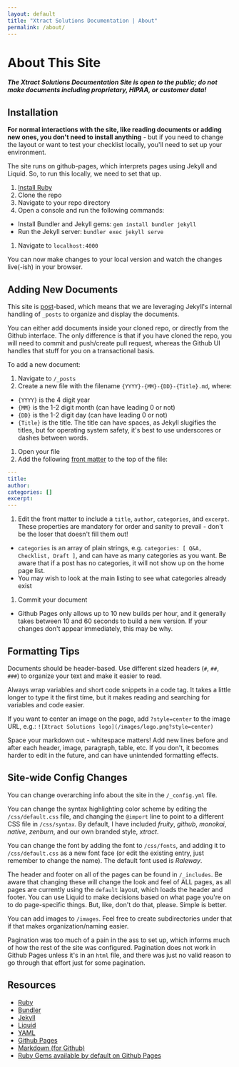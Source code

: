 ```yaml
---
layout: default
title: "Xtract Solutions Documentation | About"
permalink: /about/
---
```


# About This Site

***The Xtract Solutions Documentation Site is open to the public; do not make documents including proprietary, HIPAA, or customer data!***

## Installation

**For normal interactions with the site, like reading documents or adding new ones, you don't need to install anything** - but if you need to change the layout or want to test your checklist locally, you'll need to set up your environment.

The site runs on github-pages, which interprets pages using Jekyll and Liquid. So, to run this locally, we need to set that up.

1. [Install Ruby](https://www.ruby-lang.org/en/downloads/)
1. Clone the repo
1. Navigate to your repo directory
1. Open a console and run the following commands:
  - Install Bundler and Jekyll gems: `gem install bundler jekyll`
  - Run the Jekyll server: `bundler exec jekyll serve`
1. Navigate to `localhost:4000`

You can now make changes to your local version and watch the changes live(-ish) in your browser.

## Adding New Documents

This site is [post](https://jekyllrb.com/docs/posts/)-based, which means that we are leveraging Jekyll's internal handling of `_posts` to organize and display the documents.

You can either add documents inside your cloned repo, or directly from the Github interface. The only difference is that if you have cloned the repo, you will need to commit and push/create pull request, whereas the Github UI handles that stuff for you on a transactional basis.

To add a new document:
1. Navigate to `/_posts`
1. Create a new file with the filename `{YYYY}-{MM}-{DD}-{Title}.md`, where:
  - `{YYYY}` is the 4 digit year
  - `{MM}` is the 1-2 digit month (can have leading 0 or not)
  - `{DD}` is the 1-2 digit day (can have leading 0 or not)
  - `{Title}` is the title. The title can have spaces, as Jekyll slugifies the titles, but for operating system safety, it's best to use underscores or dashes between words.
1. Open your file
1. Add the following [front matter](https://jekyllrb.com/docs/front-matter/) to the top of the file:
```yaml
---
title: 
author: 
categories: []
excerpt: 
---
```
1. Edit the front matter to include a `title`, `author`, `categories`, and `excerpt`. These properties are mandatory for order and sanity to prevail - don't be the loser that doesn't fill them out!
  - `categories` is an array of plain strings, e.g. `categories: [ Q&A, Checklist, Draft ]`, and can have as many categories as you want. Be aware that if a post has no categories, it will not show up on the home page list.
  - You may wish to look at the main listing to see what categories already exist
1. Commit your document
  - Github Pages only allows up to 10 new builds per hour, and it generally takes between 10 and 60 seconds to build a new version. If your changes don't appear immediately, this may be why.

## Formatting Tips

Documents should be header-based. Use different sized headers (`#`, `##`, `###`) to organize your text and make it easier to read.

Always wrap variables and short code snippets in a code tag. It takes a little longer to type it the first time, but it makes reading and searching for variables and code easier.

If you want to center an image on the page, add `?style=center` to the image URL, e.g.: `![Xtract Solutions logo](/images/logo.png?style=center)`

Space your markdown out - whitespace matters! Add new lines before and after each header, image, paragraph, table, etc. If you don't, it becomes harder to edit in the future, and can have unintended formatting effects.

## Site-wide Config Changes

You can change overarching info about the site in the `/_config.yml` file.

You can change the syntax highlighting color scheme by editing the `/css/default.css` file, and changing the `@import` line to point to a different CSS file in `/css/syntax`. By default, I have included *fruity*, *github*, *monokai*, *native*, *zenburn*, and our own branded style, *xtract*.

You can change the font by adding the font to `/css/fonts`, and adding it to `/css/default.css` as a new font face (or edit the existing entry, just remember to change the name). The default font used is *Raleway*.

The header and footer on all of the pages can be found in `/_includes`. Be aware that changing these will change the look and feel of ALL pages, as all pages are currently using the `default` layout, which loads the header and footer. You can use Liquid to make decisions based on what page you're on to do page-specific things. But, like, don't do that, please. Simple is better.

You can add images to `/images`. Feel free to create subdirectories under that if that makes organization/naming easier.

Pagination was too much of a pain in the ass to set up, which informs much of how the rest of the site was configured. Pagination does not work in Github Pages unless it's in an `html` file, and there was just no valid reason to go through that effort just for some pagination. 

## Resources
* [Ruby](https://www.ruby-lang.org/en/)
* [Bundler](https://bundler.io/)
* [Jekyll](https://jekyllrb.com/)
* [Liquid](https://shopify.github.io/liquid/)
* [YAML](https://en.wikipedia.org/wiki/YAML)
* [Github Pages](https://pages.github.com/)
* [Markdown (for Github)](https://guides.github.com/features/mastering-markdown/)
* [Ruby Gems available by default on Github Pages](https://pages.github.com/versions/)